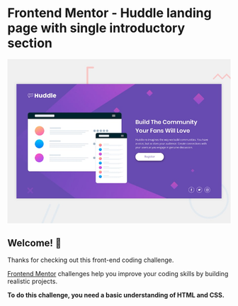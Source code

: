 # Frontend Mentor - Huddle landing page with single introductory section

![Design preview for the Huddle landing page with single introductory section](preview.jpg)

## Welcome! 👋

Thanks for checking out this front-end coding challenge.

[Frontend Mentor](https://www.frontendmentor.io) challenges help you improve your coding skills by building realistic projects.

**To do this challenge, you need a basic understanding of HTML and CSS.**
